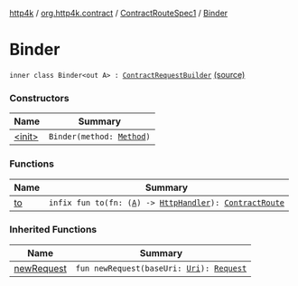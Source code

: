 [http4k](../../../index.md) / [org.http4k.contract](../../index.md) / [ContractRouteSpec1](../index.md) / [Binder](./index.md)

# Binder

`inner class Binder<out A> : `[`ContractRequestBuilder`](../../-contract-route-spec/-contract-request-builder/index.md) [(source)](https://github.com/http4k/http4k/blob/master/http4k-contract/src/main/kotlin/org/http4k/contract/routeSpec.kt#L41)

### Constructors

| Name | Summary |
|---|---|
| [&lt;init&gt;](-init-.md) | `Binder(method: `[`Method`](../../../org.http4k.core/-method/index.md)`)` |

### Functions

| Name | Summary |
|---|---|
| [to](to.md) | `infix fun to(fn: (`[`A`](index.md#A)`) -> `[`HttpHandler`](../../../org.http4k.core/-http-handler.md)`): `[`ContractRoute`](../../-contract-route/index.md) |

### Inherited Functions

| Name | Summary |
|---|---|
| [newRequest](../../-contract-route-spec/-contract-request-builder/new-request.md) | `fun newRequest(baseUri: `[`Uri`](../../../org.http4k.core/-uri/index.md)`): `[`Request`](../../../org.http4k.core/-request/index.md) |

